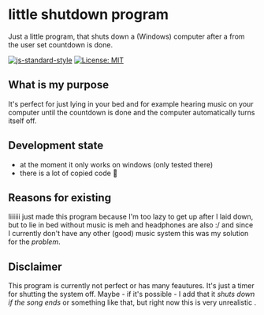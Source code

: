# little shutdown program

Just a little program, that shuts down a (Windows) computer after a from the user set countdown is done.

[![js-standard-style](https://img.shields.io/badge/code%20style-standard-brightgreen.svg)](http://standardjs.com)
[![License: MIT](https://img.shields.io/badge/license-MIT-brightgreen.svg)](https://opensource.org/licenses/MIT)

## What is my purpose

It's perfect for just lying in your bed and for example hearing music on your computer until the countdown is done and the computer automatically turns itself off.

## Development state

- at the moment it only works on windows (only tested there)
- there is a lot of copied code 🙈

## Reasons for existing

Iiiiiii just made this program because I'm too lazy to get up after I laid down, but to lie in bed without music is meh and headphones are also :/ and since I currently don't have any other (good) music system this was my solution for the *problem*.

## Disclaimer

This program is currently not perfect or has many feautures.
It's just a timer for shutting the system off.
Maybe - if it's possible - I add that it *shuts down if the  song ends* or something like that, but right now this is very unrealistic .
